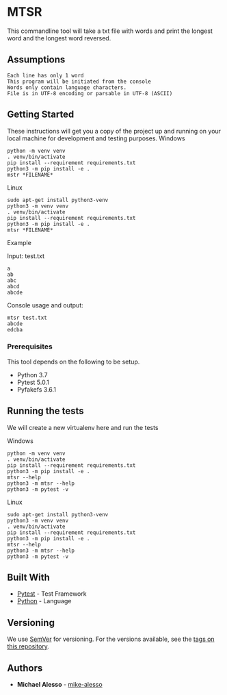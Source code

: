 # MTSR

This commandline tool will take a txt file with words and print the longest word and the longest word reversed.

## Assumptions

    Each line has only 1 word
    This program will be initiated from the console
    Words only contain language characters.
    File is in UTF-8 encoding or parsable in UTF-8 (ASCII)

## Getting Started

These instructions will get you a copy of the project up and running on your local machine for development and testing purposes.
Windows
```
python -m venv venv
. venv/bin/activate
pip install --requirement requirements.txt
python3 -m pip install -e .
mstr *FILENAME*
```

Linux
```
sudo apt-get install python3-venv
python3 -m venv venv
. venv/bin/activate
pip install --requirement requirements.txt
python3 -m pip install -e .
mtsr *FILENAME*
```

Example

Input:
test.txt
```
a
ab
abc
abcd
abcde
```
Console usage and output:
```
mtsr test.txt
abcde
edcba
```

### Prerequisites

This tool depends on the following to be setup.

- Python 3.7
- Pytest 5.0.1
- Pyfakefs 3.6.1

## Running the tests

We will create a new virtualenv here and run the tests


Windows
```
python -m venv venv
. venv/bin/activate
pip install --requirement requirements.txt
python3 -m pip install -e .
mtsr --help
python3 -m mtsr --help
python3 -m pytest -v
```

Linux
```
sudo apt-get install python3-venv
python3 -m venv venv
. venv/bin/activate
pip install --requirement requirements.txt
python3 -m pip install -e .
mtsr --help
python3 -m mtsr --help
python3 -m pytest -v
```

## Built With

* [Pytest](https://docs.pytest.org/en/latest/) - Test Framework
* [Python](https://python.org/) - Language

## Versioning

We use [SemVer](http://semver.org/) for versioning. For the versions available, see the [tags on this repository](https://github.com/your/project/tags). 

## Authors

* **Michael Alesso** - [mike-alesso](https://github.com/mike-alesso)
